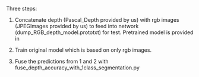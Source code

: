 Three steps:
1. Concatenate depth (Pascal_Depth provided by us) with rgb images (JPEGImages provided by us) to feed into network (dump_RGB_depth_model.prototxt) for test. Pretrained model is provided in 

2. Train original model which is based on only rgb images. 

3. Fuse the predictions from 1 and 2 with fuse_depth_accuracy_with_1class_segmentation.py
